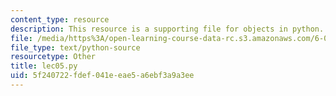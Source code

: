 ```yaml
---
content_type: resource
description: This resource is a supporting file for objects in python.
file: /media/https%3A/open-learning-course-data-rc.s3.amazonaws.com/6-00sc-introduction-to-computer-science-and-programming-spring-2011/5f240722fdef041eeae5a6ebf3a9a3ee_lec05.py
file_type: text/python-source
resourcetype: Other
title: lec05.py
uid: 5f240722-fdef-041e-eae5-a6ebf3a9a3ee
---
```

